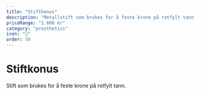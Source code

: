 ```yaml
---
title: "Stiftkonus"
description: "Metallstift som brukes for å feste krone på rotfylt tann"
priceRange: "1.600 kr"
category: "prosthetics"
icon: "🔩"
order: 30
---
```


# Stiftkonus

Stift som brukes for å feste krone på rotfylt tann.
